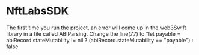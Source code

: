 # NftLabsSDK

The first time you run the project, an error will come up in the web3Swift library in a file called ABIParsing. Change the line(77) to "let payable = abiRecord.stateMutability != nil ? (abiRecord.stateMutability == "payable") : false
